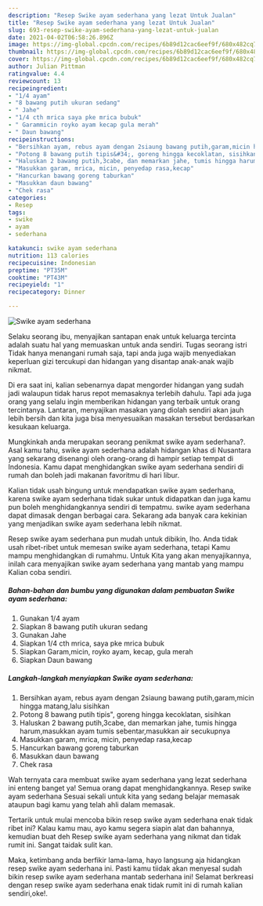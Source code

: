 ```yaml
---
description: "Resep Swike ayam sederhana yang lezat Untuk Jualan"
title: "Resep Swike ayam sederhana yang lezat Untuk Jualan"
slug: 693-resep-swike-ayam-sederhana-yang-lezat-untuk-jualan
date: 2021-04-02T06:58:26.896Z
image: https://img-global.cpcdn.com/recipes/6b89d12cac6eef9f/680x482cq70/swike-ayam-sederhana-foto-resep-utama.jpg
thumbnail: https://img-global.cpcdn.com/recipes/6b89d12cac6eef9f/680x482cq70/swike-ayam-sederhana-foto-resep-utama.jpg
cover: https://img-global.cpcdn.com/recipes/6b89d12cac6eef9f/680x482cq70/swike-ayam-sederhana-foto-resep-utama.jpg
author: Julian Pittman
ratingvalue: 4.4
reviewcount: 13
recipeingredient:
- "1/4 ayam"
- "8 bawang putih ukuran sedang"
- " Jahe"
- "1/4 cth mrica saya pke mrica bubuk"
- " Garammicin royko ayam kecap gula merah"
- " Daun bawang"
recipeinstructions:
- "Bersihkan ayam, rebus ayam dengan 2siaung bawang putih,garam,micin hingga matang,lalu sisihkan"
- "Potong 8 bawang putih tipis&#34;, goreng hingga kecoklatan, sisihkan"
- "Haluskan 2 bawang putih,3cabe, dan memarkan jahe, tumis hingga harum,masukkan ayam tumis sebentar,masukkan air secukupnya"
- "Masukkan garam, mrica, micin, penyedap rasa,kecap"
- "Hancurkan bawang goreng taburkan"
- "Masukkan daun bawang"
- "Chek rasa"
categories:
- Resep
tags:
- swike
- ayam
- sederhana

katakunci: swike ayam sederhana 
nutrition: 113 calories
recipecuisine: Indonesian
preptime: "PT35M"
cooktime: "PT43M"
recipeyield: "1"
recipecategory: Dinner

---
```



![Swike ayam sederhana](https://img-global.cpcdn.com/recipes/6b89d12cac6eef9f/680x482cq70/swike-ayam-sederhana-foto-resep-utama.jpg)

Selaku seorang ibu, menyajikan santapan enak untuk keluarga tercinta adalah suatu hal yang memuaskan untuk anda sendiri. Tugas seorang istri Tidak hanya menangani rumah saja, tapi anda juga wajib menyediakan keperluan gizi tercukupi dan hidangan yang disantap anak-anak wajib nikmat.

Di era  saat ini, kalian sebenarnya dapat mengorder hidangan yang sudah jadi walaupun tidak harus repot memasaknya terlebih dahulu. Tapi ada juga orang yang selalu ingin memberikan hidangan yang terbaik untuk orang tercintanya. Lantaran, menyajikan masakan yang diolah sendiri akan jauh lebih bersih dan kita juga bisa menyesuaikan masakan tersebut berdasarkan kesukaan keluarga. 



Mungkinkah anda merupakan seorang penikmat swike ayam sederhana?. Asal kamu tahu, swike ayam sederhana adalah hidangan khas di Nusantara yang sekarang disenangi oleh orang-orang di hampir setiap tempat di Indonesia. Kamu dapat menghidangkan swike ayam sederhana sendiri di rumah dan boleh jadi makanan favoritmu di hari libur.

Kalian tidak usah bingung untuk mendapatkan swike ayam sederhana, karena swike ayam sederhana tidak sukar untuk didapatkan dan juga kamu pun boleh menghidangkannya sendiri di tempatmu. swike ayam sederhana dapat dimasak dengan berbagai cara. Sekarang ada banyak cara kekinian yang menjadikan swike ayam sederhana lebih nikmat.

Resep swike ayam sederhana pun mudah untuk dibikin, lho. Anda tidak usah ribet-ribet untuk memesan swike ayam sederhana, tetapi Kamu mampu menghidangkan di rumahmu. Untuk Kita yang akan menyajikannya, inilah cara menyajikan swike ayam sederhana yang mantab yang mampu Kalian coba sendiri.

<!--inarticleads1-->

##### Bahan-bahan dan bumbu yang digunakan dalam pembuatan Swike ayam sederhana:

1. Gunakan 1/4 ayam
1. Siapkan 8 bawang putih ukuran sedang
1. Gunakan  Jahe
1. Siapkan 1/4 cth mrica, saya pke mrica bubuk
1. Siapkan  Garam,micin, royko ayam, kecap, gula merah
1. Siapkan  Daun bawang




<!--inarticleads2-->

##### Langkah-langkah menyiapkan Swike ayam sederhana:

1. Bersihkan ayam, rebus ayam dengan 2siaung bawang putih,garam,micin hingga matang,lalu sisihkan
1. Potong 8 bawang putih tipis&#34;, goreng hingga kecoklatan, sisihkan
1. Haluskan 2 bawang putih,3cabe, dan memarkan jahe, tumis hingga harum,masukkan ayam tumis sebentar,masukkan air secukupnya
1. Masukkan garam, mrica, micin, penyedap rasa,kecap
1. Hancurkan bawang goreng taburkan
1. Masukkan daun bawang
1. Chek rasa




Wah ternyata cara membuat swike ayam sederhana yang lezat sederhana ini enteng banget ya! Semua orang dapat menghidangkannya. Resep swike ayam sederhana Sesuai sekali untuk kita yang sedang belajar memasak ataupun bagi kamu yang telah ahli dalam memasak.

Tertarik untuk mulai mencoba bikin resep swike ayam sederhana enak tidak ribet ini? Kalau kamu mau, ayo kamu segera siapin alat dan bahannya, kemudian buat deh Resep swike ayam sederhana yang nikmat dan tidak rumit ini. Sangat taidak sulit kan. 

Maka, ketimbang anda berfikir lama-lama, hayo langsung aja hidangkan resep swike ayam sederhana ini. Pasti kamu tiidak akan menyesal sudah bikin resep swike ayam sederhana mantab sederhana ini! Selamat berkreasi dengan resep swike ayam sederhana enak tidak rumit ini di rumah kalian sendiri,oke!.

